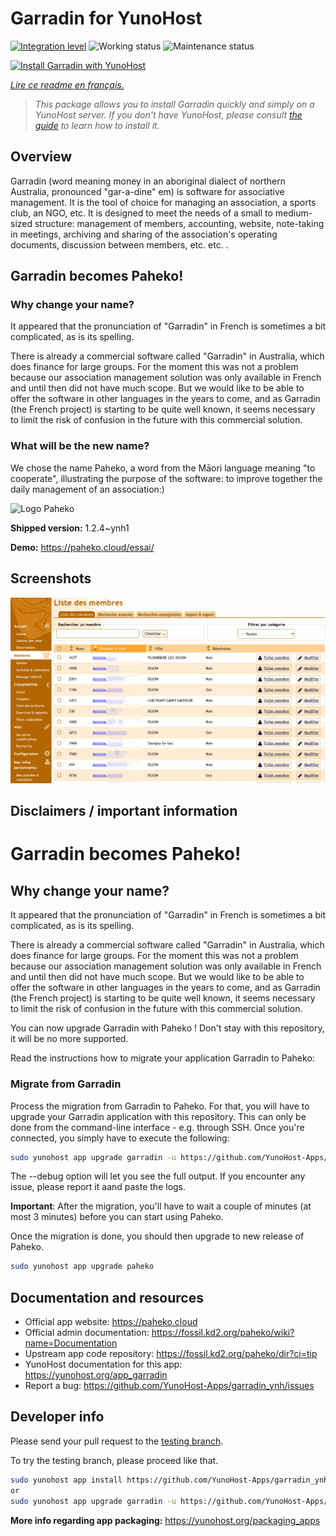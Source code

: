 <!--
N.B.: This README was automatically generated by https://github.com/YunoHost/apps/tree/master/tools/README-generator
It shall NOT be edited by hand.
-->

# Garradin for YunoHost

[![Integration level](https://dash.yunohost.org/integration/garradin.svg)](https://dash.yunohost.org/appci/app/garradin) ![Working status](https://ci-apps.yunohost.org/ci/badges/garradin.status.svg) ![Maintenance status](https://ci-apps.yunohost.org/ci/badges/garradin.maintain.svg)

[![Install Garradin with YunoHost](https://install-app.yunohost.org/install-with-yunohost.svg)](https://install-app.yunohost.org/?app=garradin)

*[Lire ce readme en français.](./README_fr.md)*

> *This package allows you to install Garradin quickly and simply on a YunoHost server.
If you don't have YunoHost, please consult [the guide](https://yunohost.org/#/install) to learn how to install it.*

## Overview

Garradin (word meaning money in an aboriginal dialect of northern Australia, pronounced "gar-a-dine" em) is software for associative management. It is the tool of choice for managing an association, a sports club, an NGO, etc. It is designed to meet the needs of a small to medium-sized structure: management of members, accounting, website, note-taking in meetings, archiving and sharing of the association's operating documents, discussion between members, etc. etc. . 

## Garradin becomes Paheko! 
### Why change your name?

It appeared that the pronunciation of "Garradin" in French is sometimes a bit complicated, as is its spelling. 

There is already a commercial software called "Garradin" in Australia, which does finance for large groups. For the moment this was not a problem because our association management solution was only available in French and until then did not have much scope. But we would like to be able to offer the software in other languages in the years to come, and as Garradin (the French project) is starting to be quite well known, it seems necessary to limit the risk of confusion in the future with this commercial solution. 

### What will be the new name? 

We chose the name Paheko, a word from the Māori language meaning "to cooperate", illustrating the purpose of the software: to improve together the daily management of an association:)

![Logo Paheko](https://master.garradin.eu/garradin-devient-paheko/logo_v3_small-fs8.png)


**Shipped version:** 1.2.4~ynh1

**Demo:** https://paheko.cloud/essai/

## Screenshots

![Screenshot of Garradin](./doc/screenshots/screenshot.png)

## Disclaimers / important information

# Garradin becomes Paheko!
## Why change your name?

It appeared that the pronunciation of "Garradin" in French is sometimes a bit complicated, as is its spelling.

There is already a commercial software called "Garradin" in Australia, which does finance for large groups. For the moment this was not a problem because our association management solution was only available in French and until then did not have much scope. But we would like to be able to offer the software in other languages in the years to come, and as Garradin (the French project) is starting to be quite well known, it seems necessary to limit the risk of confusion in the future with this commercial solution.

You can now upgrade Garradin with Paheko ! 
Don't stay with this repository, it will be no more supported.

Read the instructions how to migrate your application Garradin to Paheko: 

### Migrate from Garradin

Process the migration from Garradin to Paheko. For that, you will have to upgrade your Garradin application with this repository. This can only be done from the command-line interface - e.g. through SSH. Once you're connected, you simply have to execute the following:

```bash
sudo yunohost app upgrade garradin -u https://github.com/YunoHost-Apps/paheko_ynh/tree/garradin-migration --debug
```

The --debug option will let you see the full output. If you encounter any issue, please report it aand paste the logs.

**Important**: After the migration, you'll have to wait a couple of minutes (at most 3 minutes) before you can start using Paheko.

Once the migration is done, you should then upgrade to new release of Paheko.

```bash
sudo yunohost app upgrade paheko
```

## Documentation and resources

* Official app website: <https://paheko.cloud>
* Official admin documentation: <https://fossil.kd2.org/paheko/wiki?name=Documentation>
* Upstream app code repository: <https://fossil.kd2.org/paheko/dir?ci=tip>
* YunoHost documentation for this app: <https://yunohost.org/app_garradin>
* Report a bug: <https://github.com/YunoHost-Apps/garradin_ynh/issues>

## Developer info

Please send your pull request to the [testing branch](https://github.com/YunoHost-Apps/garradin_ynh/tree/testing).

To try the testing branch, please proceed like that.

``` bash
sudo yunohost app install https://github.com/YunoHost-Apps/garradin_ynh/tree/testing --debug
or
sudo yunohost app upgrade garradin -u https://github.com/YunoHost-Apps/garradin_ynh/tree/testing --debug
```

**More info regarding app packaging:** <https://yunohost.org/packaging_apps>
